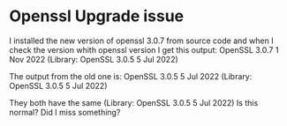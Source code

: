 
# Openssl Upgrade issue

I installed the new version of openssl 3.0.7 from source code and when I check the version whith openssl version I get this output:
OpenSSL 3.0.7 1 Nov 2022 (Library: OpenSSL 3.0.5 5 Jul 2022)

The output from the old one is:
OpenSSL 3.0.5 5 Jul 2022 (Library: OpenSSL 3.0.5 5 Jul 2022)

They both have the same (Library: OpenSSL 3.0.5 5 Jul 2022)
Is this normal?
Did I miss something?

        